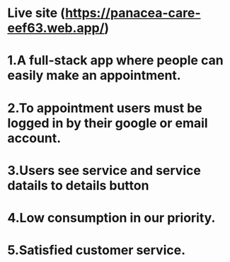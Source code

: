 # Live site (https://panacea-care-eef63.web.app/)
# 1.A full-stack app where people can easily make an appointment.
# 2.To appointment users must be logged in by their google or email account.
# 3.Users see service and service datails to details button
# 4.Low consumption in our priority.
# 5.Satisfied customer service.